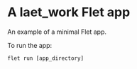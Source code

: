 # A laet_work Flet app

An example of a minimal Flet app.

To run the app:

```
flet run [app_directory]
```